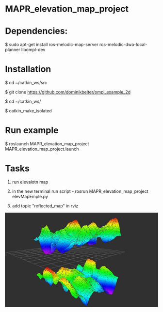 # MAPR_elevation_map_project

# Dependencies:

$ sudo apt-get install ros-melodic-map-server ros-melodic-dwa-local-planner libompl-dev

# Installation

$ cd ~/catkin_ws/src

$ git clone https://github.com/dominikbelter/ompl_example_2d

$ cd ~/catkin_ws/

$ catkin_make_isolated

# Run example

$ roslaunch MAPR_elevation_map_project MAPR_elevation_map_project.launch

# Tasks

1. run elevaiotn map

2. in the new terminal run script - rosrun MAPR_elevation_map_project elevMapEmple.py

3. add topic "reflected_map" in rviz

![Mapa](https://github.com/Kamilkim/MAPR_elevation_map_project/blob/master/doc/Elevation_map.JPG)
